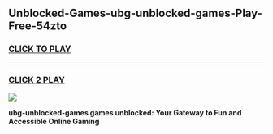 
## Unblocked-Games-ubg-unblocked-games-Play-Free-54zto
<h3>
<a href="https://premium76.site?title=ubg-unblocked-games&ref=09A">CLICK TO PLAY</a></h3>
<hr>

<h3>
<a href="https://premium76.site?title=ubg-unblocked-games&ref=09A">CLICK 2 PLAY</a>
  
</h3>

<a href="https://premium76.site?title=ubg-unblocked-games&ref=09A"><img src="https://clearcache.store/games.png"></a>


**ubg-unblocked-games games unblocked: Your Gateway to Fun and Accessible Online Gaming**
